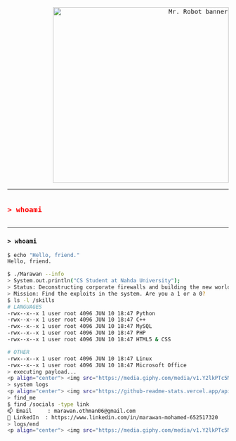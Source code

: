 <link href="https://fonts.googleapis.com/css2?family=Fira+Code&display=swap" rel="stylesheet">

<style>
  body {
    font-family: 'Fira Code', monospace;
  }
  .glitch {
    font-family: 'Fira Code', monospace;
    color: #f00;
    position: relative;
    display: inline-block;
  }
  .glitch::before,
  .glitch::after {
    content: attr(data-text);
    position: absolute;
    left: 0;
    width: 100%;
    overflow: hidden;
    color: #0ff;
    clip: rect(0, 900px, 0, 0);
  }
  .glitch::before {
    animation: glitchTop 1.5s infinite linear alternate-reverse;
  }
  .glitch::after {
    animation: glitchBot 1.5s infinite linear alternate-reverse;
    color: #f0f;
  }
  @keyframes glitchTop {
    0% { clip: rect(0, 9999px, 0, 0); }
    10% { clip: rect(10px, 9999px, 25px, 0); }
    20% { clip: rect(5px, 9999px, 40px, 0); }
    100% { clip: rect(0, 9999px, 0, 0); }
  }
  @keyframes glitchBot {
    0% { clip: rect(0, 9999px, 0, 0); }
    10% { clip: rect(40px, 9999px, 70px, 0); }
    20% { clip: rect(15px, 9999px, 30px, 0); }
    100% { clip: rect(0, 9999px, 0, 0); }
  }
</style>

<div align="right">
  <img src="https://i.pinimg.com/736x/53/bf/53/53bf53eb8b91d0990ddc32cbc30becee.jpg" width="400px" alt="Mr. Robot banner"/>
</div>

---

<h3 class="glitch" data-text="> whoami">&gt; whoami</h3>

---

### `> whoami`

```sh
$ echo "Hello, friend."
Hello, friend.

$ ./Marawan --info
> System.out.println("CS Student at Nahda University");
> Status: Deconstructing corporate firewalls and building the new world on the ashes of the old.
> Mission: Find the exploits in the system. Are you a 1 or a 0?
$ ls -l /skills
# LANGUAGES
-rwx--x--x 1 user root 4096 JUN 10 18:47 Python
-rwx--x--x 1 user root 4096 JUN 10 18:47 C++
-rwx--x--x 1 user root 4096 JUN 10 18:47 MySQL
-rwx--x--x 1 user root 4096 JUN 10 18:47 PHP
-rwx--x--x 1 user root 4096 JUN 10 18:47 HTML5 & CSS

# OTHER
-rwx--x--x 1 user root 4096 JUN 10 18:47 Linux
-rwx--x--x 1 user root 4096 JUN 10 18:47 Microsoft Office
> executing payload...
<p align="center"> <img src="https://media.giphy.com/media/v1.Y2lkPTc5MGI3NjExd2k2Nm1hY3F1ODdxa3Fqd3pmNzRwZDRtZHVkZWhzY2J2dzl2OWllbCZlcD12MV9naWZzX3NlYXJjaCZjdD1n/xT9IgzoKnwFNmISR8I/giphy.gif" width="400"/> </p>
> system logs
<p align="center"> <img src="https://github-readme-stats.vercel.app/api?username=Marawan6&show_icons=true&theme=radical" alt="GitHub stats"/> <img src="https://github-readme-streak-stats.herokuapp.com/?user=Marawan6&theme=radical" alt="GitHub streak"/> <img src="https://github-readme-stats.vercel.app/api/top-langs/?username=Marawan6&layout=compact&theme=radical" alt="Top languages"/> </p>
> find_me
$ find /socials -type link
📫 Email     : marawan.othman06@gmail.com
🔗 LinkedIn  : https://www.linkedin.com/in/marawan-mohamed-652517320
> logs/end
<p align="center"> <img src="https://media.giphy.com/media/v1.Y2lkPTc5MGI3NjExa2F3anFiMnFzNndhZTVidjEyZTU4cnprY3VmZGxjYzE2NDAxMGZscCZlcD12MV9naWZzX3NlYXJjaCZjdD1n/3ov9jExd1X1c3z3P8w/giphy.gif" width="400" alt="Hacker-style outro"/> <br/> <code>#PowerToTheUsers</code> </p> ```
